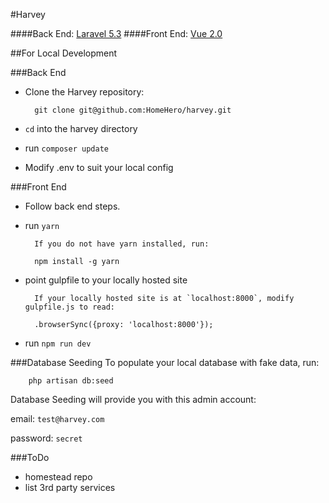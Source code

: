 #Harvey

####Back End: [Laravel 5.3](https://laravel.com/docs/5.3)
####Front End: [Vue 2.0](https://vuejs.org/v2/guide)

##For Local Development

###Back End
- Clone the Harvey repository:

		git clone git@github.com:HomeHero/harvey.git

- `cd` into the harvey directory
- run `composer update`
- Modify .env to suit your local config

###Front End
- Follow back end steps.

- run `yarn`

		If you do not have yarn installed, run:

		npm install -g yarn

- point gulpfile to your locally hosted site

		If your locally hosted site is at `localhost:8000`, modify gulpfile.js to read:

		.browserSync({proxy: 'localhost:8000'});

- run `npm run dev`


###Database Seeding
To populate your local database with fake data, run:

		php artisan db:seed

Database Seeding will provide you with this admin account:

email: `test@harvey.com`

password: `secret`


###ToDo
- homestead repo
- list 3rd party services